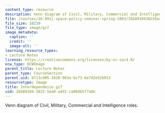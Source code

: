 ```yaml
---
content_type: resource
description: Venn diagram of Civil, Military, Commercial and Intelligence roles.
file: /courses/16-891j-space-policy-seminar-spring-2003/26b8910438255ea0add1ca80d65f7a6b_Interdependeice.gif
file_size: 10239
file_type: image/gif
image_metadata:
  caption: ''
  credit: ''
  image-alt: ''
learning_resource_types:
- Lecture Notes
license: https://creativecommons.org/licenses/by-nc-sa/4.0/
ocw_type: OCWImage
parent_title: Lecture Notes
parent_type: CourseSection
parent_uid: b713c905-1628-663a-bc73-6e7d2e52b013
resourcetype: Image
title: Interdependeice.gif
uid: 26b89104-3825-5ea0-add1-ca80d65f7a6b
---
```

Venn diagram of Civil, Military, Commercial and Intelligence roles.